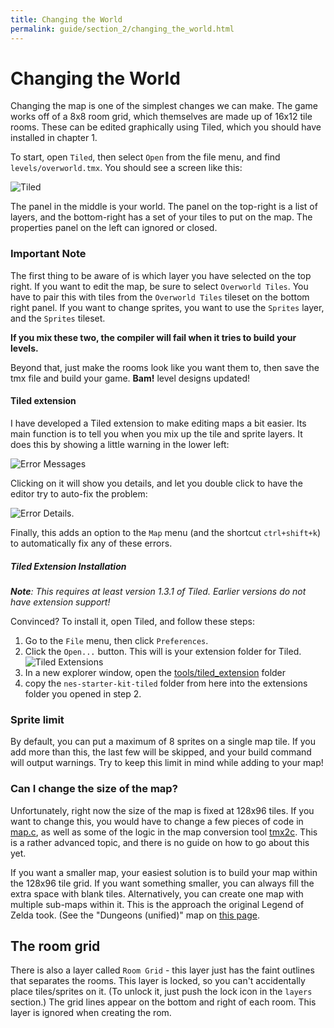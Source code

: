```yaml
---
title: Changing the World
permalink: guide/section_2/changing_the_world.html
---
```

# Changing the World

Changing the map is one of the simplest changes we can make. The game works off of a 8x8 room grid,
which themselves are made up of 16x12 tile rooms. These can be edited graphically using Tiled, which
you should have installed in chapter 1.

To start, open `Tiled`, then select `Open` from the file menu, and find `levels/overworld.tmx`. You should see
a screen like this: 

![Tiled](../images/tiled.png)

The panel in the middle is your world. The panel on the top-right is a list of layers, and the bottom-right
has a set of your tiles to put on the map. The properties panel on the left can ignored or closed.

### Important Note

The first thing to be aware of is which layer you have selected on the top right. If you want to edit the map,
be sure to select `Overworld Tiles`. You have to pair this with tiles from the `Overworld Tiles` tileset on the
bottom right panel. If you want to change sprites, you want to use the `Sprites` layer, and the `Sprites` tileset. 

**If you mix these two, the compiler will fail when it tries to build your levels.**

Beyond that, just make the rooms look like you want them to, then save the tmx file and build your game. 
**Bam!** level designs updated!

#### Tiled extension

I have developed a Tiled extension to make editing maps a bit easier. Its main function is to tell you when you 
mix up the tile and sprite layers. It does this by showing a little warning in the lower left: 

![Error Messages](../images/tiled_error_preview.png)

Clicking on it will show you details, and let you double click to have the editor try to auto-fix the problem:

![Error Details](../images/tiled_error.png).

Finally, this adds an option to the `Map` menu (and the shortcut `ctrl+shift+k`) to automatically fix any of
these errors.

##### Tiled Extension Installation

_**Note**: This requires at least version 1.3.1 of Tiled. Earlier versions do not have extension support!_

Convinced? To install it, open Tiled, and follow these steps:

1. Go to the `File` menu, then click `Preferences`. 
2. Click the `Open...` button. This will is your extension folder for Tiled.
![Tiled Extensions](../images/tiled_extensions.png) 
3. In a new explorer window, open the
[tools/tiled_extension](../../tools/tiled_extension) folder
4. copy the `nes-starter-kit-tiled` folder from here into the extensions folder you opened in step 2.

### Sprite limit

By default, you can put a maximum of 8 sprites on a single map tile. If you add more than this, the last
few will be skipped, and your build command will output warnings. Try to keep this limit in mind while 
adding to your map! 

### Can I change the size of the map?

Unfortunately, right now the size of the map is fixed at 128x96 tiles. If you want to change this, you would have
to change a few pieces of code in [map.c](../../source/map/map.c), as well as some of the logic in the map conversion
tool [tmx2c](../../tools/tmx2c). This is a rather advanced topic, and there is no guide on how to go about this yet. 

If you want a smaller map, your easiest solution is to build your map within the 128x96 tile grid. If you want something
smaller, you can always fill the extra space with blank tiles. Alternatively, you can create one map with multiple sub-maps
within it. This is the approach the original Legend of Zelda took. (See the "Dungeons (unified)" map on 
[this page](https://ian-albert.com/games/legend_of_zelda_maps/). 

## The room grid

There is also a layer called `Room Grid` - this layer just has the faint outlines that separates the rooms. This
layer is locked, so you can't accidentally place tiles/sprites on it. (To unlock it, just push the lock icon in 
the `layers` section.) The grid lines appear on the bottom and right of each room. This layer is ignored when 
creating the rom.